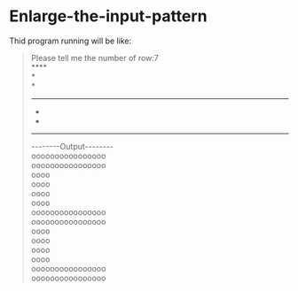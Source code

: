 # Enlarge-the-input-pattern
Thid program running will be like:

>Please tell me the number of row:7  
><font>****</font>  
>*     
>*     
>****  
>   *  
>   *  
>****  
>--------Output--------  
>oooooooooooooooo  
>oooooooooooooooo  
>oooo              
>oooo              
>oooo              
>oooo              
>oooooooooooooooo  
>oooooooooooooooo  
><font>            oooo</font>  
>            oooo  
>            oooo  
>            oooo  
>oooooooooooooooo  
>oooooooooooooooo

